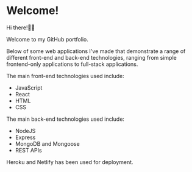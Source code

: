 # Welcome!

Hi there!🙋‍♂️ 

Welcome to my GitHub portfolio. 

Below of some web applications I've made that demonstrate a range of different front-end and back-end technologies, ranging from simple frontend-only applications to full-stack applications.

The main front-end technologies used include:

- JavaScript
- React
- HTML
- CSS

The main back-end technologies used include:

- NodeJS
- Express
- MongoDB and Mongoose
- REST APIs

Heroku and Netlify has been used for deployment.